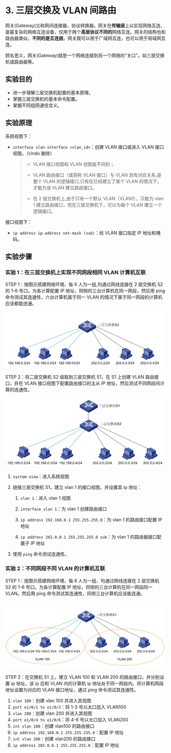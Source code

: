 # 3. 三层交换及 VLAN 间路由

网关(Gateway)又称网间连接器、协议转换器。网关在**传输层**上以实现网络互连，是最复杂的网络互连设备，仅用于两个**高层协议不同的**网络互连。网关的结构也和路由器类似，**不同的是互连层**。网关既可以用于广域网互连，也可以用于局域网互连。

顾名思义，网关(Gateway)就是一个网络连接到另一个网络的“关口”。如三层交换机或路由器等。

## 实验目的

- 进一步理解三层交换机配置的基本原理。
- 掌握三层交换机的基本命令配置。
- 掌握不同组网通信含义。

## 实验原理

系统视图下：

- `interface vlan-interface <vlan_id>`：创建 VLAN 接口或进入 VLAN 接口视图。（Undo 删除）

  > - VLAN 接口视图和 VLAN 视图是不同的；
  >
  > - VLAN 路由接口（或简称 VLAN 接口）与 VLAN 具有对应关系,是整个 VLAN 的逻辑接口,只有在已经建立了某个 VLAN 的情况下，才能为该 VLAN 建立路由接口。
  >
  > - 在 2 层交换机上,由于只有一个默认 VLAN（VLAN1），只能为 vlan 1 建立路由接口，而在三层交换机下，可以为每个 VLAN 建立一个逻辑接口。

接口视图下：

- `ip address ip-address net-mask (sub)`：给 VLAN 接口指定 IP 地址和掩码。

## 实验步骤

### 实验 1：在三层交换机上实现不同网段相同 VLAN 计算机互联

STEP 1：按图示搭建网络环境，每 6 人为一组,均通过网线连接在 2 层交换机 S2 的 1-6 号口。为各计算配置 IP 地址，同侧的三台计算机在同一网段，然后用 ping 命令测试其连通性，六台计算机属于同一 VLAN 的情况下属于同一网段的计算机应该都能连通。

![image-20230314170054429](./03-三层交换及VLAN间路由.assets/image-20230314170054429.png)

STEP 2：将二层交换机 S2 级联到三层交换机 S1，在 S1 上创建 VLAN 路由接口，并在 VLAN 接口视图下配置路由接口的主从 IP 地址，然后测试不同网段间计算的连通性。

![image-20230314170120240](./03-三层交换及VLAN间路由.assets/image-20230314170120240.png)

1. `system-view`：进入系统视图

2. 链接三层交换机 S1，建立 vlan 1 的接口视图，并设置其 ip 地址：

   1. `vlan 1`：进入 vlan 1 视图

   2. `interface vlan 1`：为 vlan 1 创建路由接口
   3. `ip address 192.168.0.1 255.255.255.0`：为 vlan 1 的路由接口配置 IP 地址
   4. `ip address 202.0.0.1 255.255.255.0 sub`：为 vlan 1 的路由器接口配置子 IP 地址

3. 使用 `ping` 命令测试连通性。

### 实验 2：不同网段不同 VLAN 的计算机互联

STEP 1：按图示搭建网络环境，每 6 人为一组，均通过网线连接在 2 层交换机 S2 的 1-6 号口。为各计算配置 IP 地址，同侧的三台计算机在同一网段同一 VLAN。然后用 ping 命令测试其连通性，同侧三台计算机应该能连通。

![image-20230314170450886](./03-三层交换及VLAN间路由.assets/image-20230314170450886.png)

STEP 2：在交换机 S1 上，建立 VLAN 100 和 VLAN 200 的路由接口，并分别设置 ip 地址，该 ip 应和 VLAN 内的计算机 ip 地址处于同一网段内。将计算机网段地址设置为对应的 VLAN 接口地址，通过 ping 命令测试其连通性。

1. `vlan 100`：创建 vlan 100 并进入其视图
2. `port e1/0/1 to e1/0/3`：将 1-3 号以太口加入 VLAN100
3. `vlan 200`：创建 vlan 200 并进入其视图
4. `port e1/0/4 to e1/0/6`：将 4-6 号以太口加入 VLAN200
5. `int vlan 100`：创建 vlan100 的路由接口
6. `ip address 192.168.0.1 255.255.255.0`：配置 IP 地址
7. `int vlan 200`：创建 vlan200 的路由接口
8. `ip address 202.0.0.1 255.255.255.0`：配置 IP 地址
